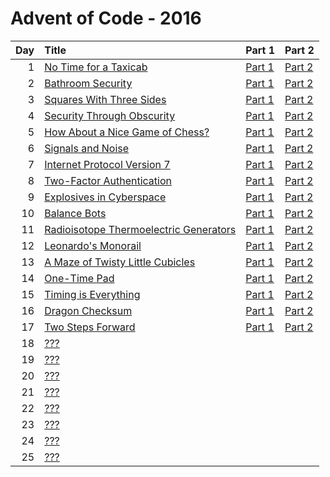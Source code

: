 # Advent of Code - 2016

| Day | Title | Part 1 | Part 2 |
| --: | :---- | :----- | :----- |
| 1 | [No Time for a Taxicab](https://adventofcode.com/2016/day/1) | [Part 1](D01/PartA.cs) | [Part 2](D01/PartB.cs) |
| 2 | [Bathroom Security](https://adventofcode.com/2016/day/2) | [Part 1](D02/PartA.cs) | [Part 2](D02/PartB.cs) |
| 3 | [Squares With Three Sides](https://adventofcode.com/2016/day/3) | [Part 1](D03/PartA.cs) | [Part 2](D03/PartB.cs) |
| 4 | [Security Through Obscurity](https://adventofcode.com/2016/day/4) | [Part 1](D04/PartA.cs) | [Part 2](D04/PartB.cs) |
| 5 | [How About a Nice Game of Chess?](https://adventofcode.com/2016/day/5) | [Part 1](D05/PartA.cs) | [Part 2](D05/PartB.cs) |
| 6 | [Signals and Noise](https://adventofcode.com/2016/day/6) | [Part 1](D06/PartA.cs) | [Part 2](D06/PartB.cs) |
| 7 | [Internet Protocol Version 7](https://adventofcode.com/2016/day/7) | [Part 1](D07/PartA.cs) | [Part 2](D07/PartB.cs) |
| 8 | [Two-Factor Authentication](https://adventofcode.com/2016/day/8) | [Part 1](D08/PartA.cs) | [Part 2](D08/PartB.cs) |
| 9 | [Explosives in Cyberspace](https://adventofcode.com/2016/day/9) | [Part 1](D09/PartA.cs) | [Part 2](D09/PartB.cs) |
| 10 | [Balance Bots](https://adventofcode.com/2016/day/10) | [Part 1](D10/PartA.cs) | [Part 2](D10/PartB.cs) |
| 11 | [Radioisotope Thermoelectric Generators](https://adventofcode.com/2016/day/11) | [Part 1](D11/PartA.cs) | [Part 2](D11/PartB.cs) |
| 12 | [Leonardo's Monorail](https://adventofcode.com/2016/day/12) | [Part 1](D12/PartA.cs) | [Part 2](D12/PartB.cs) |
| 13 | [A Maze of Twisty Little Cubicles](https://adventofcode.com/2016/day/13) | [Part 1](D13/PartA.cs) | [Part 2](D13/PartB.cs) |
| 14 | [One-Time Pad](https://adventofcode.com/2016/day/14) | [Part 1](D14/PartA.cs) | [Part 2](D14/PartB.cs) |
| 15 | [Timing is Everything](https://adventofcode.com/2016/day/15) | [Part 1](D15/PartA.cs) | [Part 2](D15/PartB.cs) |
| 16 | [Dragon Checksum](https://adventofcode.com/2016/day/16) | [Part 1](D16/PartA.cs) | [Part 2](D16/PartB.cs) |
| 17 | [Two Steps Forward](https://adventofcode.com/2016/day/17) | [Part 1](D17/PartA.cs) | [Part 2](D17/PartB.cs) |
| 18 | [???](https://adventofcode.com/2016/day/18) |  |  |
| 19 | [???](https://adventofcode.com/2016/day/19) |  |  |
| 20 | [???](https://adventofcode.com/2016/day/20) |  |  |
| 21 | [???](https://adventofcode.com/2016/day/21) |  |  |
| 22 | [???](https://adventofcode.com/2016/day/22) |  |  |
| 23 | [???](https://adventofcode.com/2016/day/23) |  |  |
| 24 | [???](https://adventofcode.com/2016/day/24) |  |  |
| 25 | [???](https://adventofcode.com/2016/day/25) |  |  |
